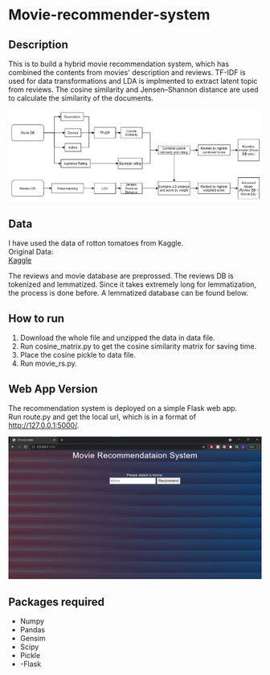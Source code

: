 # Movie-recommender-system


## Description
This is to build a hybrid movie recommendation system, which has combined the contents from movies' description and reviews. TF-IDF is used for data transformations and LDA is implmented to extract latent topic from reviews. The cosine similarity and Jensen–Shannon distance are used to calculate the similarity of the documents.

![Flowchart](/images/flowchart.png)

## Data
I have used the data of rotton tomatoes from Kaggle.  
Original Data:  
[Kaggle](https://www.kaggle.com/stefanoleone992/rotten-tomatoes-movies-and-critic-reviews-dataset)

The reviews and movie database are preprossed. The reviews DB is tokenized and lemmatized. Since it takes extremely long for lemmatization, the process is done before. A lemmatized database can be found below.

## How to run
1. Download the whole file and unzipped the data in data file.
2. Run cosine_matrix.py to get the cosine similarity matrix for saving time.
3. Place the cosine pickle to data file.
4. Run movie_rs.py.

## Web App Version
The recommendation system is deployed on a simple Flask web app.  
Run route.py and get the local url, which is in a format of http://127.0.0.1:5000/.  

![Web_home](/images/web_app_home.png)

## Packages required
- Numpy
- Pandas
- Gensim
- Scipy
- Pickle
- -Flask
